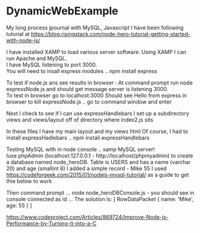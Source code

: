 # DynamicWebExample
My long process jpournal with MySQL, Javascript 
I have been following tutorial at 
https://blog.risingstack.com/node-hero-tutorial-getting-started-with-node-js/

I have installed XAMP to load various server software.  Using XAMP I can run Apache and MySQL.  
I have MySQL listening to port 3000.  
You will need to insall express modules .. npm install express

To test if node.js ans see results in browser : 
    At command prompt run node expressNode.js and should get message server is listening 3000.  
    To test in browser go to localhost:3000
    Should see Hello from express in browser
    to kill expressNode.js .. go to command window and enter <ctrl-c>

Next I check to see if I can use expressHandlebars
I set up a subdirectory views and views/layout off of directory where index2.js sits 

In these files I have my main layout and my views html 
Of course, I had to install expressHadlebars .. npm install expressHandlebars 

Testing MySQL with in node console .. xamp MySQL server!  
Iuse phpAdmin (localhost:127.0.0.1 - http://localhost/phpmyadmin)
to create a database named node_heroDB. Table is USERS and has a name (varchar 20) and age (smallint 6)
I added a simple record - Mike 55 
I used https://codeforgeek.com/2015/01/nodejs-mysql-tutorial/ as a guide to get thie below to work 

Then command prompt ... node node_heroDBConsole.js - you should see in console 
connected as id ... 
The solution is:  [ RowDataPacket { name: 'Mike', age: 55 } ]

https://www.codeproject.com/Articles/869724/Improve-Node-js-Performance-by-Turning-It-into-a-C


    

